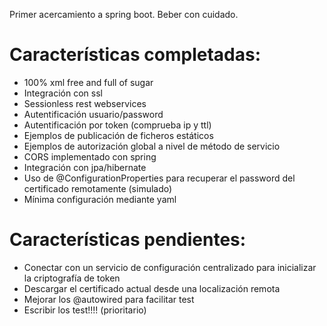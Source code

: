 
Primer acercamiento a spring boot. Beber con cuidado.

Características completadas:
===

* 100% xml free and full of sugar
* Integración con ssl
* Sessionless rest webservices
* Autentificación usuario/password
* Autentificación por token (comprueba ip y ttl)
* Ejemplos de publicación de ficheros estáticos
* Ejemplos de autorización global a nivel de método de servicio
* CORS implementado con spring
* Integración con jpa/hibernate
* Uso de @ConfigurationProperties para recuperar el password del certificado remotamente (simulado)
* Mínima configuración mediante yaml


Características pendientes:
===

* Conectar con un servicio de configuración centralizado para inicializar la criptografía de token
* Descargar el certificado actual desde una localización remota
* Mejorar los @autowired para facilitar test
* Escribir los test!!!! (prioritario)
